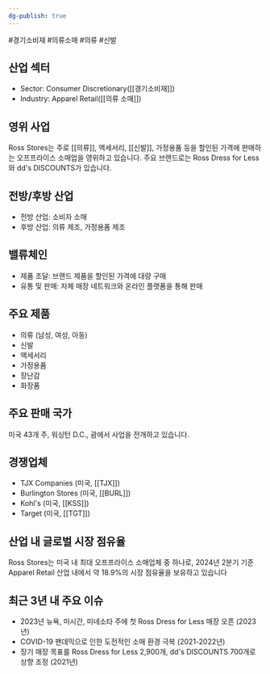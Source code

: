 ```yaml
---
dg-publish: true
---
```

#경기소비재 #의류소매 #의류 #신발


## 산업 섹터

- Sector: Consumer Discretionary([[경기소비재]])
- Industry: Apparel Retail([[의류 소매]])

## 영위 사업

Ross Stores는 주로 [[의류]], 액세서리, [[신발]], 가정용품 등을 할인된 가격에 판매하는 오프프라이스 소매업을 영위하고 있습니다. 주요 브랜드로는 Ross Dress for Less와 dd's DISCOUNTS가 있습니다.

## 전방/후방 산업

- 전방 산업: 소비자 소매
- 후방 산업: 의류 제조, 가정용품 제조

## 밸류체인

- 제품 조달: 브랜드 제품을 할인된 가격에 대량 구매
- 유통 및 판매: 자체 매장 네트워크와 온라인 플랫폼을 통해 판매

## 주요 제품

- 의류 (남성, 여성, 아동)
- 신발
- 액세서리
- 가정용품
- 장난감
- 화장품

## 주요 판매 국가

미국 43개 주, 워싱턴 D.C., 괌에서 사업을 전개하고 있습니다.

## 경쟁업체

- TJX Companies (미국, [[TJX]])
- Burlington Stores (미국, [[BURL]])
- Kohl's (미국, [[KSS]])
- Target (미국, [[TGT]])

## 산업 내 글로벌 시장 점유율

Ross Stores는 미국 내 최대 오프프라이스 소매업체 중 하나로, 2024년 2분기 기준 Apparel Retail 산업 내에서 약 18.9%의 시장 점유율을 보유하고 있습니다

## 최근 3년 내 주요 이슈

- 2023년 뉴욕, 미시간, 미네소타 주에 첫 Ross Dress for Less 매장 오픈 (2023년)
- COVID-19 팬데믹으로 인한 도전적인 소매 환경 극복 (2021-2022년)
- 장기 매장 목표를 Ross Dress for Less 2,900개, dd's DISCOUNTS 700개로 상향 조정 (2021년)